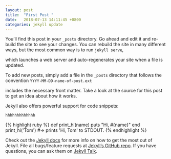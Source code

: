 ```yaml
---
layout: post
title:  "First Post "
date:   2018-07-13 14:11:45 +0800
categories: jekyll update
---
```

You’ll find this post in your `_posts` directory. 
Go ahead and edit it and re-build the site to see your changes. 
You can rebuild the site in many different ways, but the most common way is to run `jekyll serve`, 

which launches a web server and auto-regenerates your site when a file is updated.

To add new posts, simply add a file in the `_posts` directory that follows the convention `YYYY-MM-DD-name-of-post.ext` 

includes the necessary front matter. Take a look at the source for this post to get an idea about how it works.

Jekyll also offers powerful support for code snippets:

```
hhhhhhhhhhhhh
```


{% highlight ruby %}
def print_hi(name)
  puts "Hi, #{name}"
end
print_hi('Tom')
#=> prints 'Hi, Tom' to STDOUT.
{% endhighlight %}

Check out the [Jekyll docs][jekyll-docs] for more info on how to get the most out of Jekyll. File all bugs/feature requests at [Jekyll’s GitHub repo][jekyll-gh]. If you have questions, you can ask them on [Jekyll Talk][jekyll-talk].

[jekyll-docs]: https://jekyllrb.com/docs/home
[jekyll-gh]:   https://github.com/jekyll/jekyll
[jekyll-talk]: https://talk.jekyllrb.com/
